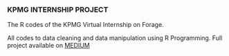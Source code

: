 ### KPMG INTERNSHIP PROJECT

The R codes of the KPMG Virtual Internship on Forage.

All codes to data cleaning and data manipulation using R Programming. Full project available on [MEDIUM](medium.com)
